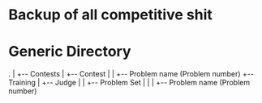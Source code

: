 # Backup of all competitive shit

# Generic Directory

.
|
+-- Contests
|   +-- Contest
|   |   +-- Problem name (Problem number)
+-- Training
|   +-- Judge
|   |   +-- Problem Set
|   |   |   +-- Problem name (Problem number)
